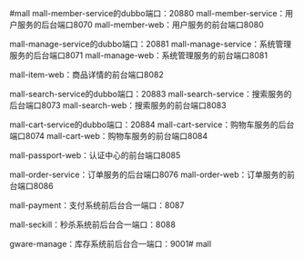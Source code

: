 #mall
mall-member-service的dubbo端口：20880
mall-member-service：用户服务的后台端口8070
mall-member-web：用户服务的前台端口8080

mall-manage-service的dubbo端口：20881
mall-manage-service：系统管理服务的后台端口8071
mall-manage-web：系统管理服务的前台端口8081

mall-item-web：商品详情的前台端口8082

mall-search-service的dubbo端口：20883
mall-search-service：搜索服务的后台端口8073
mall-search-web：搜索服务的前台端口8083

mall-cart-service的dubbo端口：20884
mall-cart-service：购物车服务的后台端口8074
mall-cart-web：购物车服务的前台端口8084

mall-passport-web：认证中心的前台端口8085

mall-order-service：订单服务的后台端口8076
mall-order-web：订单服务的前台端口8086

mall-payment：支付系统前后台合一端口：8087

mall-seckill：秒杀系统前后台合一端口：8088

gware-manage：库存系统前后台合一端口：9001# mall